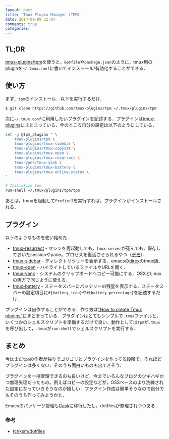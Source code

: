```yaml
---
layout: post
title: 'Tmux Plugin Manager (TPM)'
date: 2014-09-09 22:04
comments: true
categories: 
---
```



## TL;DR

[tmux-plugins/tpm](https://github.com/tmux-plugins/tpm)を使うと，`Gemfile`や`package.json`のように，tmux用のpluginを`~/.tmux.conf`に書いてインストール/有効化することができる．

## 使い方

まず，`tpm`のインストール．以下を実行するだけ．

```bash
$ git clone https://github.com/tmux-plugins/tpm ~/.tmux/plugins/tpm
```

次に`~/.tmux.conf`に利用したいプラグインを記述する．プラグインは[tmux-plugins](https://github.com/tmux-plugins)にまとまっている．今のところ自分の設定は以下のようにしている．

```bash
set -g @tpm_plugins " \
    tmux-plugins/tpm \
    tmux-plugins/tmux-sidebar \
    tmux-plugins/tmux-copycat \
    tmux-plugins/tmux-open \
    tmux-plugins/tmux-resurrect \
    tmux-yank/tmux-yank \
    tmux-plugins/tmux-battery \ 
    tmux-plugins/tmux-online-status \
"

# Initialize tpm
run-shell ~/.tmux/plugins/tpm/tpm
```

あとは，tmuxを起動して`Prefix+I`を実行すれば，プラグインがインストールされる．

## プラグイン

以下のようなものを使い始めた．

- [tmux-resurrect](https://github.com/tmux-plugins/tmux-resurrect) - マシンを再起動しても，`tmux-server`が死んでも，保存しておいたsessionやpane，プロセスを復活させられるやつ（[デモ](http://vimeo.com/104763018)）．
- [tmux-sidebar](https://github.com/tmux-plugins/tmux-sidebar) - ディレクトリツリーを表示する．emacsの[direx](https://github.com/m2ym/direx-el)のtmux版．
- [tmux-open](https://github.com/tmux-plugins/tmux-open) - ハイライトしているファイルやURLを開く．
- [tmux-yank](https://github.com/tmux-plugins/tmux-yank) - システムのクリップボードへコピー可能にする．OSXとLinuxの両方で同じように使える．
- [tmux-battery](https://github.com/tmux-plugins/tmux-battery) - ステータスバーにバッテリーの残量を表示する．ステータスバーの設定項目に`#{battery_icon}`や`#{battery_percentage}`を記述するだけ．

プラグインは自作することができる．作り方は["How to create Tmux plugins"](https://github.com/tmux-plugins/tpm/blob/master/HOW_TO_PLUGIN.md)にまとまっている．プラグインはとてもシンプルで`.tmux`ファイルと，いくつかのシェルスクリプトを準備するだけで良い．動作としては`tpm`が`.tmux`を呼び出して，`.tmux`が`run-shell`でシェルスクリプトを実行する．

## まとめ

今はまだ`tpm`の作者が独りでゴリゴリとプラグインを作ってる段階で，それほどプラグインは多くない．そのうち面白いものも出てきそう．

プラグインを一括管理できるのも良いけど，今までいろんなブログのツギハギかつ無理矢理だったもの，例えばコピーの設定などが，OSSベースのより洗練された設定になっていきそうなのが嬉しい．プラグイン作成は簡単そうなので自分でもそのうち作ってみようかと．

Emacsのパッケージ管理も[Cask](http://cask.github.io/)に移行したし，dotfilesが整理されつつある．

### 参考

- [tcnksm/dotfiles](https://github.com/tcnksm/dotfiles)





